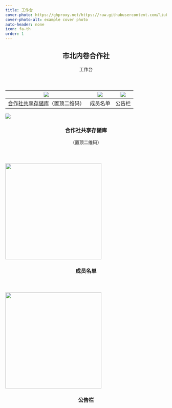 ```yaml
---
title: 工作台
cover-photo: https://ghproxy.net/https://raw.githubusercontent.com/liubanlaobanzhang/Test/master/assets/images/cover.png
cover-photo-alt: example cover photo
auto-header: none
icon: fa-th
order: 1
---
```

<header>
  <h2>市北内卷合作社</h2>
  <p>工作台</p>
</header>

|![](https://ghproxy.net/https://raw.githubusercontent.com/liubanlaobanzhang/Test/master/assets/images/AppBlue.png)|![](https://ghproxy.net/https%253A//raw.githubusercontent.com/liubanlaobanzhang/Test/master/assets/images/user.svg)|![](https://ghproxy.net/https%253A//raw.githubusercontent.com/liubanlaobanzhang/Test/master/assets/images/notice.svg)
|-|-|-|
|[合作社共享存储库](https://liubanlaobanzhang.github.io/Test/topqr.html)（置顶二维码）|成员名单|公告栏|


<!--->
<footer>
  <div class="row">
    <div class="4u 12u$(mobile)">
      <div class="item">
        <a href="https://liubanlaobanzhang.github.io/Test/topqr.html" class="image fit"><img src="https://ghproxy.net/https://raw.githubusercontent.com/liubanlaobanzhang/Test/master/assets/images/AppBlue.png"/></a>
        <header>
          <h3 href="https://liubanlaobanzhang.github.io/Test/topqr.html">合作社共享存储库</h3>
          <p href="https://liubanlaobanzhang.github.io/Test/topqr.html">（置顶二维码）</p>
        </header>
      </div>
    </div>
    <div class="4u 12u$(mobile)">
      <div class="item">
        <a href="https://liubanlaobanzhang.github.io/Test/user-list.html" class="image fit"><img src="https://ghproxy.net/https://raw.githubusercontent.com/liubanlaobanzhang/Test/master/assets/images/user.svg" height="300px"/></a>
        <header>
          <h3 href="https://liubanlaobanzhang.github.io/Test/topqr.html">成员名单</h3>
        </header>
      </div>
    </div>
    <div class="4u 12u$(mobile)">
      <div class="item">
        <a href="https://liubanlaobanzhang.github.io/Test/notice.html" class="image fit"><img src="https://ghproxy.net/https://raw.githubusercontent.com/liubanlaobanzhang/Test/master/assets/images/notice.svg" height="300px"/></a>
        <header>
          <h3 href="https://liubanlaobanzhang.github.io/Test/topqr.html">公告栏</h3>
        </header>
      </div>
    </div>

  </div>
</footer>